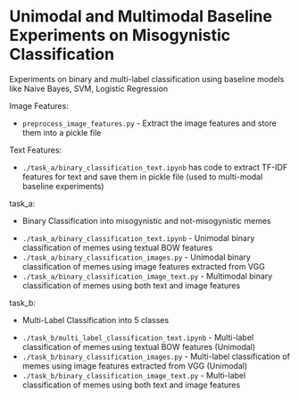 # Unimodal and Multimodal Baseline Experiments on Misogynistic Classification

Experiments on binary and multi-label classification using baseline models like Naive Bayes, SVM, Logistic Regression

Image Features:
* ``preprocess_image_features.py`` - Extract the image features and store them into a pickle file

Text Features:
* ``./task_a/binary_classification_text.ipynb`` has code to extract TF-IDF features for text and save them in pickle file (used to multi-modal baseline experiments)

task_a:
- Binary Classification into misogynistic and not-misogynistic memes
* ``./task_a/binary_classification_text.ipynb`` - Unimodal binary classification of memes using textual BOW features
* ``./task_a/binary_classification_images.py`` - Unimodal binary classification of memes using image features extracted from VGG 
* ``./task_a/binary_classification_image_text.py`` - Multimodal binary classification of memes using both text and image features

task_b:
- Multi-Label Classification into 5 classes
* ``./task_b/multi_label_classification_text.ipynb`` - Multi-label classification of memes using textual BOW features (Unimodal)
* ``./task_b/binary_classification_images.py`` - Multi-label classification of memes using image features extracted from VGG (Unimodal)
* ``./task_b/binary_classification_image_text.py`` - Multi-label classification of memes using both text and image features 